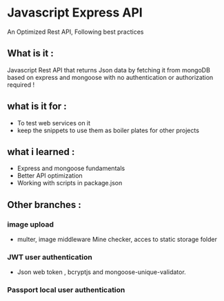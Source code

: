 # Javascript Express API 
An Optimized Rest API, Following best practices 
## What is it :
Javascript Rest API that returns Json data by fetching it from mongoDB 
based on express and mongoose with no authentication or authorization required !
## what is it for :
* To test web services on it 
* keep the snippets to use them as boiler plates for other projects
## what i learned : 
* Express and mongoose fundamentals 
* Better API optimization
* Working with scripts in package.json

## Other branches : 
### image upload 
* multer, image middleware Mine checker, acces to static storage folder
### JWT user authentication 
* Json web token , bcryptjs and mongoose-unique-validator.
### Passport local user authentication 
